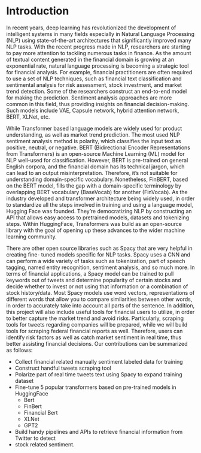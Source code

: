 # Introduction

In recent years, deep learning has revolutionized the development of intelligent systems in many fields especially in Natural Language Processing (NLP) using state-of-the-art architectures that significantly improved many NLP tasks. With the recent progress made in NLP, researchers are starting to pay more attention to tackling numerous tasks in finance. As the amount of textual content generated in the financial domain is growing at an exponential rate, natural language processing is becoming a strategic tool for financial analysis. For example, financial practitioners are often required to use a set of NLP techniques, such as financial text classification and sentimental analysis for risk assessment, stock investment, and market trend detection.
Some of the researchers construct an end-to-end model for making the prediction. Sentiment analysis approaches are more common in this field, thus providing insights on financial decision-making. Such models include VAE, Capsule network, hybrid attention network, BERT, XLNet, etc.

While Transformer based language models are widely used for product understanding, as well as market trend prediction. The most used NLP sentiment analysis method is polarity, which classifies the input text as positive, neutral, or negative. BERT (Bidirectional Encoder Representations from Transformers) is an open-source Machine Learning (ML) model for NLP well-used for classification. However, BERT is pre-trained on general English corpora, and the financial domain has its technical jargon, which can lead to an output misinterpretation. Therefore, it’s not suitable for understanding domain-specific vocabulary. Nonetheless, FinBERT, based on the BERT model, fills the gap with a domain-specific terminology by overlapping BERT vocabulary (BaseVocab) for another (FinVocab). As the industry developed and transformer architecture being widely used, in order to standardize all the steps involved in training and using a language model, Hugging Face was founded. They’re democratizing NLP by constructing an API that allows easy access to pretrained models, datasets and tokenizing steps. Within HuggingFace, Transformers was build as an open-source library with the goal of opening up these advances to the wider machine learning community.

There are other open source libraries such as Spacy that are very helpful in creating fine-
tuned models specific for NLP tasks. Spacy uses a CNN and can perform a wide variety of tasks such as tokenization, part of speech tagging, named entity recognition, sentiment analysis, and so much more. In terms of financial applications, a Spacy model can be trained to pull keywords out of tweets and determine popularity of certain stocks and decide whether to invest or not using that information or a combination of stock history/data. Most Spacy models use word vectors, representations of different words that allow you to compare similarities between other words, in order to accurately take into account all parts of the sentence. In addition, this project will also include useful tools for financial users to utilize, in order to better capture the market trend and avoid risks. Particularly, scraping tools for tweets regarding companies will be prepared, while we will build tools for scraping federal financial reports as well. Therefore, users can identify risk factors as well as catch market sentiment in real time, thus better assisting financial decisions.
Our contributions can be summarized as follows:
* Collect financial related manually sentiment labeled data for training
* Construct handful tweets scraping tool
* Polarize part of real time tweets text using Spacy to expand training dataset
* Fine-tune 5 popular transformers based on pre-trained models in HuggingFace
    * Bert
    * FinBert
    * Financial Bert
    * XLNet
    * GPT2
* Build handy pipelines and APIs to retrieve financial information from Twitter to detect
* stock related sentiment.